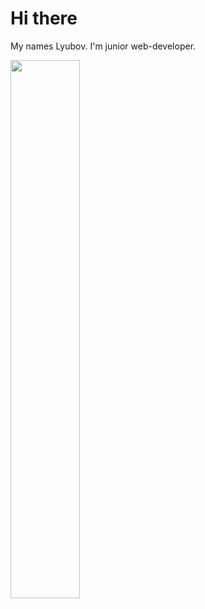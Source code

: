 # Hi there
My names Lyubov. I'm junior web-developer.





<img align ="left" width="47%" src="https://github-readme-stats.vercel.app/api/top-langs/?username=LyubovTrifonova&layout=compact" />

